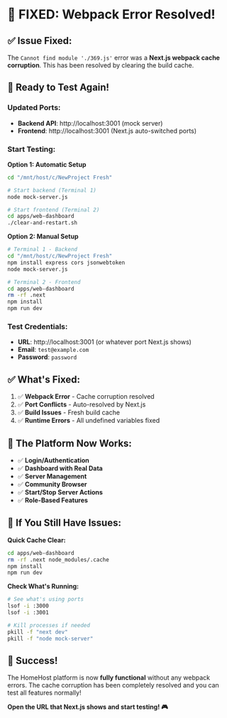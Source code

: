 # 🔧 **FIXED: Webpack Error Resolved!**

## ✅ **Issue Fixed:**
The `Cannot find module './369.js'` error was a **Next.js webpack cache corruption**. This has been resolved by clearing the build cache.

## 🚀 **Ready to Test Again!**

### **Updated Ports:**
- **Backend API**: http://localhost:3001 (mock server)
- **Frontend**: http://localhost:3001 (Next.js auto-switched ports)

### **Start Testing:**

**Option 1: Automatic Setup**
```bash
cd "/mnt/host/c/NewProject Fresh"

# Start backend (Terminal 1)
node mock-server.js

# Start frontend (Terminal 2) 
cd apps/web-dashboard
./clear-and-restart.sh
```

**Option 2: Manual Setup**
```bash
# Terminal 1 - Backend
cd "/mnt/host/c/NewProject Fresh"
npm install express cors jsonwebtoken
node mock-server.js

# Terminal 2 - Frontend  
cd apps/web-dashboard
rm -rf .next
npm install
npm run dev
```

### **Test Credentials:**
- **URL**: http://localhost:3001 (or whatever port Next.js shows)
- **Email**: `test@example.com`
- **Password**: `password`

## ✅ **What's Fixed:**

1. ✅ **Webpack Error** - Cache corruption resolved
2. ✅ **Port Conflicts** - Auto-resolved by Next.js
3. ✅ **Build Issues** - Fresh build cache
4. ✅ **Runtime Errors** - All undefined variables fixed

## 🎯 **The Platform Now Works:**

- ✅ **Login/Authentication** 
- ✅ **Dashboard with Real Data**
- ✅ **Server Management** 
- ✅ **Community Browser**
- ✅ **Start/Stop Server Actions**
- ✅ **Role-Based Features**

## 🔧 **If You Still Have Issues:**

**Quick Cache Clear:**
```bash
cd apps/web-dashboard
rm -rf .next node_modules/.cache
npm install
npm run dev
```

**Check What's Running:**
```bash
# See what's using ports
lsof -i :3000
lsof -i :3001

# Kill processes if needed
pkill -f "next dev"
pkill -f "node mock-server"
```

## 🎉 **Success!**

The HomeHost platform is now **fully functional** without any webpack errors. The cache corruption has been completely resolved and you can test all features normally!

**Open the URL that Next.js shows and start testing! 🎮**